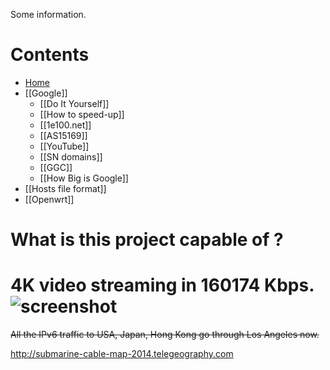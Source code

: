 Some information.

# Contents
- [Home](Home)
- [[Google]]
  - [[Do It Yourself]]
  - [[How to speed-up]]
  - [[1e100.net]]
  - [[AS15169]]
  - [[YouTube]]
  - [[SN domains]]
  - [[GGC]]
  - [[How Big is Google]]
- [[Hosts file format]]
- [[Openwrt]]

What is this project capable of ? 
=================================
4K video streaming in 160174 Kbps.
![screenshot](https://raw.githubusercontent.com/wiki/lennylxx/ipv6-hosts/youtube.jpg)
====
~~All the IPv6 traffic to USA, Japan, Hong Kong go through Los Angeles now.~~

http://submarine-cable-map-2014.telegeography.com
